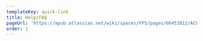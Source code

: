 ```yaml
---
templateKey: quick-link
title: Help/FAQ
pageUrl: 'https://mpub.atlassian.net/wiki/spaces/FPS/pages/66453812/ACLS+HEB'
order: 1
---
```

